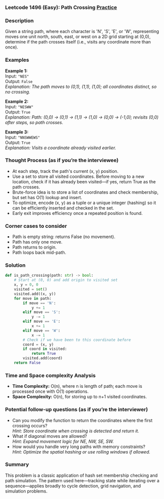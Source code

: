 ### Leetcode 1496 (Easy): Path Crossing [Practice](https://leetcode.com/problems/path-crossing/)

### Description  
Given a string path, where each character is 'N', 'S', 'E', or 'W', representing moves one unit north, south, east, or west on a 2D grid starting at (0,0), determine if the path crosses itself (i.e., visits any coordinate more than once).

### Examples  

**Example 1:**  
Input: `"NES"`  
Output: `False`  
*Explanation: The path moves to (0,1), (1,1), (1,0); all coordinates distinct, so no crossing.*

**Example 2:**  
Input: `"NESWW"`  
Output: `True`  
*Explanation: Path: (0,0) → (0,1) → (1,1) → (1,0) → (0,0) → (-1,0); revisits (0,0) after steps, so path crosses.*

**Example 3:**  
Input: `"NNSWWEWS"`  
Output: `True`  
*Explanation: Visits a coordinate already visited earlier.*


### Thought Process (as if you’re the interviewee)  
- At each step, track the path's current (x, y) position.
- Use a set to store all visited coordinates. Before moving to a new location, check if it has already been visited—if yes, return True as the path crosses.
- Brute-force idea is to store a list of coordinates and check membership, but set has O(1) lookup and insert.
- To optimize, encode (x, y) as a tuple or a unique integer (hashing) so it can be efficiently inserted and checked in the set.
- Early exit improves efficiency once a repeated position is found.


### Corner cases to consider  
- Path is empty string: returns False (no movement).
- Path has only one move.
- Path returns to origin.
- Path loops back mid-path.


### Solution

```python
def is_path_crossing(path: str) -> bool:
    # Start at (0, 0) and add origin to visited set
    x, y = 0, 0
    visited = set()
    visited.add((x, y))
    for move in path:
        if move == 'N':
            y += 1
        elif move == 'S':
            y -= 1
        elif move == 'E':
            x += 1
        elif move == 'W':
            x -= 1
        # Check if we have been to this coordinate before
        coord = (x, y)
        if coord in visited:
            return True
        visited.add(coord)
    return False
```

### Time and Space complexity Analysis  
- **Time Complexity:** O(n), where n is length of path; each move is processed once with O(1) operations.
- **Space Complexity:** O(n), for storing up to n+1 visited coordinates.


### Potential follow-up questions (as if you’re the interviewer)  
- Can you modify the function to return the coordinates where the first crossing occurs?  
  *Hint: Store coordinate when crossing is detected and return it.*
- What if diagonal moves are allowed?  
  *Hint: Expand movement logic for NE, NW, SE, SW.*
- How would you handle very long paths with memory constraints?  
  *Hint: Optimize the spatial hashing or use rolling windows if allowed.*

### Summary
This problem is a classic application of hash set membership checking and path simulation. The pattern used here—tracking state while iterating over a sequence—applies broadly to cycle detection, grid navigation, and simulation problems.